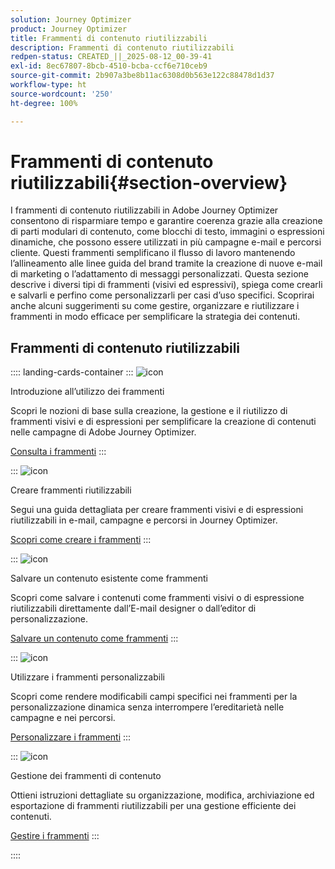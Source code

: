 ```yaml
---
solution: Journey Optimizer
product: Journey Optimizer
title: Frammenti di contenuto riutilizzabili
description: Frammenti di contenuto riutilizzabili
redpen-status: CREATED_||_2025-08-12_00-39-41
exl-id: 8ec67807-8bcb-4510-bcba-ccf6e710ceb9
source-git-commit: 2b907a3be8b11ac6308d0b563e122c88478d1d37
workflow-type: ht
source-wordcount: '250'
ht-degree: 100%

---
```


# Frammenti di contenuto riutilizzabili{#section-overview}

I frammenti di contenuto riutilizzabili in Adobe Journey Optimizer consentono di risparmiare tempo e garantire coerenza grazie alla creazione di parti modulari di contenuto, come blocchi di testo, immagini o espressioni dinamiche, che possono essere utilizzati in più campagne e-mail e percorsi cliente. Questi frammenti semplificano il flusso di lavoro mantenendo l’allineamento alle linee guida del brand tramite la creazione di nuove e-mail di marketing o l’adattamento di messaggi personalizzati. Questa sezione descrive i diversi tipi di frammenti (visivi ed espressivi), spiega come crearli e salvarli e perfino come personalizzarli per casi d’uso specifici. Scoprirai anche alcuni suggerimenti su come gestire, organizzare e riutilizzare i frammenti in modo efficace per semplificare la strategia dei contenuti.

## Frammenti di contenuto riutilizzabili

:::: landing-cards-container
:::
![icon](https://cdn.experienceleague.adobe.com/icons/book.svg)

Introduzione all’utilizzo dei frammenti

Scopri le nozioni di base sulla creazione, la gestione e il riutilizzo di frammenti visivi e di espressioni per semplificare la creazione di contenuti nelle campagne di Adobe Journey Optimizer.

[Consulta i frammenti](../using/content-management/fragments.md)
:::

:::
![icon](https://cdn.experienceleague.adobe.com/icons/circle-play.svg)

Creare frammenti riutilizzabili

Segui una guida dettagliata per creare frammenti visivi e di espressioni riutilizzabili in e-mail, campagne e percorsi in Journey Optimizer.

[Scopri come creare i frammenti](../using/content-management/create-fragments.md)
:::

:::
![icon](https://cdn.experienceleague.adobe.com/icons/list-check.svg)

Salvare un contenuto esistente come frammenti

Scopri come salvare i contenuti come frammenti visivi o di espressione riutilizzabili direttamente dall’E-mail designer o dall’editor di personalizzazione.

[Salvare un contenuto come frammenti](../using/content-management/save-fragments.md)
:::

:::
![icon](https://cdn.experienceleague.adobe.com/icons/puzzle-piece.svg)

Utilizzare i frammenti personalizzabili

Scopri come rendere modificabili campi specifici nei frammenti per la personalizzazione dinamica senza interrompere l’ereditarietà nelle campagne e nei percorsi.

[Personalizzare i frammenti](../using/content-management/customizable-fragments.md)
:::

:::
![icon](https://cdn.experienceleague.adobe.com/icons/gear.svg)

Gestione dei frammenti di contenuto

Ottieni istruzioni dettagliate su organizzazione, modifica, archiviazione ed esportazione di frammenti riutilizzabili per una gestione efficiente dei contenuti.

[Gestire i frammenti](../using/content-management/manage-fragments.md)
:::

::::
